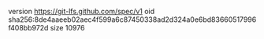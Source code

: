 version https://git-lfs.github.com/spec/v1
oid sha256:8de4aaeeb02aec4f599a6c87450338ad2d324a0e6bd83660517996f408bb972d
size 10976
